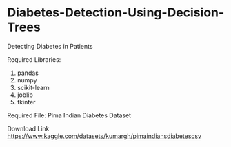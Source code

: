 # Diabetes-Detection-Using-Decision-Trees
Detecting Diabetes in Patients

Required Libraries:
1. pandas
2. numpy
3. scikit-learn
4. joblib
5. tkinter

Required File:
Pima Indian Diabetes Dataset

Download Link
https://www.kaggle.com/datasets/kumargh/pimaindiansdiabetescsv
